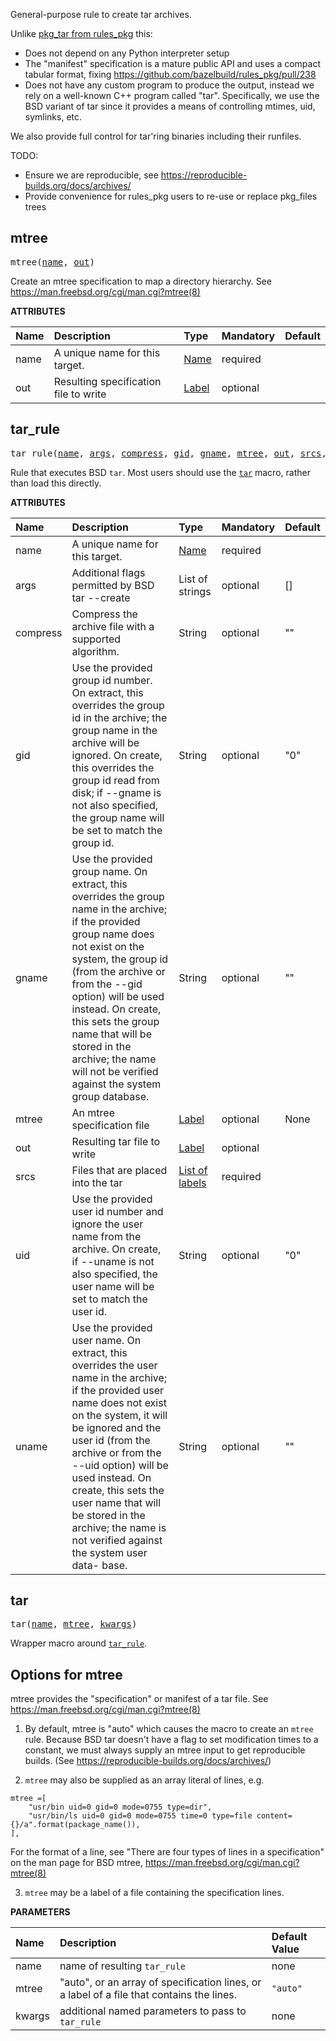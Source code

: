 <!-- Generated with Stardoc: http://skydoc.bazel.build -->

General-purpose rule to create tar archives.

Unlike [pkg_tar from rules_pkg](https://github.com/bazelbuild/rules_pkg/blob/main/docs/latest.md#pkg_tar)
this:

- Does not depend on any Python interpreter setup
- The "manifest" specification is a mature public API and uses a compact tabular format, fixing
  https://github.com/bazelbuild/rules_pkg/pull/238
- Does not have any custom program to produce the output, instead
  we rely on a well-known C++ program called "tar".
  Specifically, we use the BSD variant of tar since it provides a means
  of controlling mtimes, uid, symlinks, etc.

We also provide full control for tar'ring binaries including their runfiles.

TODO:
- Ensure we are reproducible, see https://reproducible-builds.org/docs/archives/
- Provide convenience for rules_pkg users to re-use or replace pkg_files trees


<a id="mtree"></a>

## mtree

<pre>
mtree(<a href="#mtree-name">name</a>, <a href="#mtree-out">out</a>)
</pre>

Create an mtree specification to map a directory hierarchy. See https://man.freebsd.org/cgi/man.cgi?mtree(8)

**ATTRIBUTES**


| Name  | Description | Type | Mandatory | Default |
| :------------- | :------------- | :------------- | :------------- | :------------- |
| <a id="mtree-name"></a>name |  A unique name for this target.   | <a href="https://bazel.build/docs/build-ref.html#name">Name</a> | required |  |
| <a id="mtree-out"></a>out |  Resulting specification file to write   | <a href="https://bazel.build/docs/build-ref.html#labels">Label</a> | optional |  |


<a id="tar_rule"></a>

## tar_rule

<pre>
tar_rule(<a href="#tar_rule-name">name</a>, <a href="#tar_rule-args">args</a>, <a href="#tar_rule-compress">compress</a>, <a href="#tar_rule-gid">gid</a>, <a href="#tar_rule-gname">gname</a>, <a href="#tar_rule-mtree">mtree</a>, <a href="#tar_rule-out">out</a>, <a href="#tar_rule-srcs">srcs</a>, <a href="#tar_rule-uid">uid</a>, <a href="#tar_rule-uname">uname</a>)
</pre>

Rule that executes BSD `tar`. Most users should use the [`tar`](#tar) macro, rather than load this directly.

**ATTRIBUTES**


| Name  | Description | Type | Mandatory | Default |
| :------------- | :------------- | :------------- | :------------- | :------------- |
| <a id="tar_rule-name"></a>name |  A unique name for this target.   | <a href="https://bazel.build/docs/build-ref.html#name">Name</a> | required |  |
| <a id="tar_rule-args"></a>args |  Additional flags permitted by BSD tar --create   | List of strings | optional | [] |
| <a id="tar_rule-compress"></a>compress |  Compress the archive file with a supported algorithm.   | String | optional | "" |
| <a id="tar_rule-gid"></a>gid |  Use the provided group id number.  On extract, this overrides 	    the group id in the archive; the group name in the archive will 	    be  ignored. On create, this overrides the group id read from 	    disk; if --gname is not also specified, the group name will be 	    set to match the group id.   | String | optional | "0" |
| <a id="tar_rule-gname"></a>gname |  Use the provided  group name. On extract, this overrides the 	    group name in the archive; if the provided group name does not 	    exist on the system, the group id (from the archive or from the 	    --gid option) will be used instead. On create, this sets the 	    group name that will be stored in the archive; the name will 	    not be verified against the system group database.   | String | optional | "" |
| <a id="tar_rule-mtree"></a>mtree |  An mtree specification file   | <a href="https://bazel.build/docs/build-ref.html#labels">Label</a> | optional | None |
| <a id="tar_rule-out"></a>out |  Resulting tar file to write   | <a href="https://bazel.build/docs/build-ref.html#labels">Label</a> | optional |  |
| <a id="tar_rule-srcs"></a>srcs |  Files that are placed into the tar   | <a href="https://bazel.build/docs/build-ref.html#labels">List of labels</a> | required |  |
| <a id="tar_rule-uid"></a>uid |  Use the provided user id number and ignore the user name from 	    the archive.  On create, if --uname is not also specified,  the 	    user name will be set to match the user id.   | String | optional | "0" |
| <a id="tar_rule-uname"></a>uname |  Use the provided user name.	On extract, this overrides the 	    user name in the archive; if the provided user name  does  not 	    exist  on  the system, it will be ignored and the user id (from 	    the archive or from the --uid option) will be used instead.  On 	    create, this sets the user name that  will  be  stored  in  the 	    archive; the name is not verified against the system user data- 	    base.   | String | optional | "" |


<a id="tar"></a>

## tar

<pre>
tar(<a href="#tar-name">name</a>, <a href="#tar-mtree">mtree</a>, <a href="#tar-kwargs">kwargs</a>)
</pre>

Wrapper macro around [`tar_rule`](#tar_rule).

Options for mtree
-----------------

mtree provides the "specification" or manifest of a tar file.
See https://man.freebsd.org/cgi/man.cgi?mtree(8)

1. By default, mtree is "auto" which causes the macro to create an `mtree` rule.
Because BSD tar doesn't have a flag to set modification times to a constant,
we must always supply an mtree input to get reproducible builds.
(See https://reproducible-builds.org/docs/archives/)

2. `mtree` may also be supplied as an array literal of lines, e.g.

```
mtree =[
    "usr/bin uid=0 gid=0 mode=0755 type=dir",
    "usr/bin/ls uid=0 gid=0 mode=0755 time=0 type=file content={}/a".format(package_name()),
],
```

For the format of a line, see "There are four types of lines in a specification" on the man page for BSD mtree,
https://man.freebsd.org/cgi/man.cgi?mtree(8)

3. `mtree` may be a label of a file containing the specification lines.


**PARAMETERS**


| Name  | Description | Default Value |
| :------------- | :------------- | :------------- |
| <a id="tar-name"></a>name |  name of resulting <code>tar_rule</code>   |  none |
| <a id="tar-mtree"></a>mtree |  "auto", or an array of specification lines, or a label of a file that contains the lines.   |  <code>"auto"</code> |
| <a id="tar-kwargs"></a>kwargs |  additional named parameters to pass to <code>tar_rule</code>   |  none |


